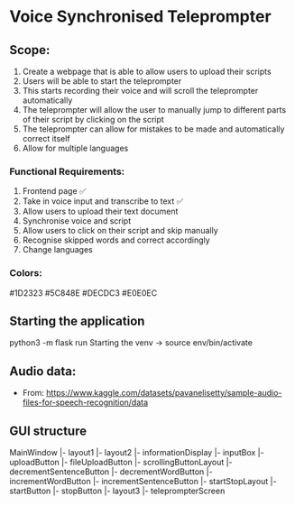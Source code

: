 # Voice Synchronised Teleprompter

## Scope:

1. Create a webpage that is able to allow users to upload their scripts
2. Users will be able to start the teleprompter
3. This starts recording their voice and will scroll the teleprompter automatically
4. The teleprompter will allow the user to manually jump to different parts of their script by clicking on the script
5. The teleprompter can allow for mistakes to be made and automatically correct itself
6. Allow for multiple languages

### Functional Requirements:

1. Frontend page ✅
2. Take in voice input and transcribe to text ✅
3. Allow users to upload their text document
4. Synchronise voice and script
5. Allow users to click on their script and skip manually
6. Recognise skipped words and correct accordingly
7. Change languages

### Colors:

#1D2323
#5C848E
#DECDC3
#E0E0EC

## Starting the application
python3 -m flask run 
Starting the venv -> source env/bin/activate


## Audio data:
- From: https://www.kaggle.com/datasets/pavanelisetty/sample-audio-files-for-speech-recognition/data

## GUI structure
MainWindow
|- layout1
  |- layout2
    |- informationDisplay
    |- inputBox
    |- uploadButton
    |- fileUploadButton
    |- scrollingButtonLayout
      |- decrementSentenceButton
      |- decrementWordButton
      |- incrementWordButton
      |- incrementSentenceButton
    |- startStopLayout
      |- startButton
      |- stopButton
  |- layout3
    |- teleprompterScreen